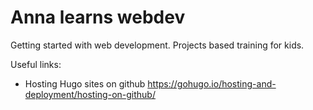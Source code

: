 # Anna learns webdev

Getting started with web development. Projects based training for kids. 

Useful links:
- Hosting Hugo sites on github  https://gohugo.io/hosting-and-deployment/hosting-on-github/
